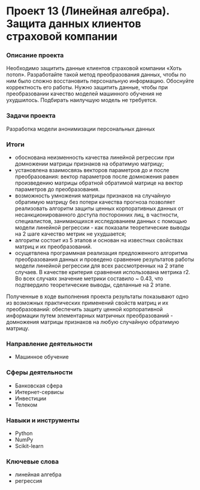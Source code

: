 # Проект 13 (Линейная алгебра). Защита данных клиентов страховой компании

### Описание проекта

Необходимо защитить данные клиентов страховой компании «Хоть потоп». Разработайте такой метод преобразования данных, чтобы по ним было сложно восстановить персональную информацию. Обоснуйте корректность его работы. Нужно защитить данные, чтобы при преобразовании качество моделей машинного обучения не ухудшилось. Подбирать наилучшую модель не требуется. 

### Задачи проекта

Разработка модели анонимизации персональных данных

### Итоги

- обоснована неизменность качества линейной регрессии при домножении матрицы признаков на обратимую матрицу;
- установлена взаимосвязь векторов параметров до и после преобразования: вектор параметров после домножения равен произведению матрицы обратной обратимой матрице на вектор параметров до преобразования.
- возможность умножения матрицы признаков на случайную обратимую матрицу без потери качества прогноза позволяет реализовать алгоритм защиты ценных корпоративных данных от несанкционированного доступа посторонних лиц, в частности, специалистов, занимающихся исследованием данных с помощью модели линейной регрессии - как показали теоретические выводы на 2 шаге качество метрик не ухудшается;
- алгоритм состоит из 5 этапов и основан на известных свойствах матриц и их преобразований.
- осущетвлена программная реализация предложенного алгоритма преобразования данных и проведено сравнение результатов работы модели линейной регрессии для всех рассмотренных на 2 этапе случаев. В качестве критерия сравнения использована метрика r2. Во всех случаях значение метрики составило ~ 0.43, что подтвердило теоретические выводы, сделанные на 2 этапе.

Полученные в ходе выполнения проекта результаты показывают одно из возможных практических применений свойств матриц и их преобразований: обеспечить защиту ценной корпоративной информации путем элементарных матричных преобразований - домножения матрицы признаков на любую случайную обратимую матрицу.

### Направление деятельности

- Машинное обучение

### Сферы деятельности

- Банковская сфера
- Интернет-сервисы
- Инвестиции
- Телеком

### Навыки и инструменты

- Python
- NumPy
- Scikit-learn

### Ключевые слова

- линейная алгебра
- регрессия

